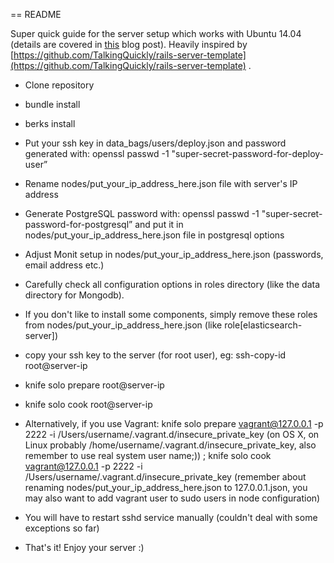 == README

Super quick guide for the server setup which works with Ubuntu 14.04 (details are covered in [this](http://karolgalanciak.com/blog/2014/07/10/automate-to-the-max-instant-ubuntu-server-setup-with-chef/) blog post). Heavily inspired by [https://github.com/TalkingQuickly/rails-server-template](https://github.com/TalkingQuickly/rails-server-template) .

* Clone repository

* bundle install

* berks install

* Put your ssh key in data_bags/users/deploy.json and password generated with: openssl passwd -1 "super-secret-password-for-deploy-user”

* Rename nodes/put_your_ip_address_here.json file with server's IP address

* Generate PostgreSQL password with: openssl passwd -1 "super-secret-password-for-postgresql” and put it in nodes/put_your_ip_address_here.json file in postgresql options

* Adjust Monit setup in nodes/put_your_ip_address_here.json (passwords, email address etc.)

* Carefully check all configuration options in roles directory (like the data directory for Mongodb).

* If you don't like to install some components, simply remove these roles from nodes/put_your_ip_address_here.json (like role[elasticsearch-server])

* copy your ssh key to the server (for root user), eg: ssh-copy-id root@server-ip

* knife solo prepare root@server-ip

* knife solo cook root@server-ip

* Alternatively, if you use Vagrant: knife solo prepare vagrant@127.0.0.1 -p 2222 -i /Users/username/.vagrant.d/insecure_private_key (on OS X, on Linux probably /home/username/.vagrant.d/insecure_private_key, also remember to use real system user name;)) ; knife solo cook vagrant@127.0.0.1 -p 2222 -i /Users/username/.vagrant.d/insecure_private_key (remember about renaming nodes/put_your_ip_address_here.json to 127.0.0.1.json, you may also want to add vagrant user to sudo users in node configuration)

* You will have to restart sshd service manually (couldn't deal with some exceptions so far)

* That's it! Enjoy your server :)



